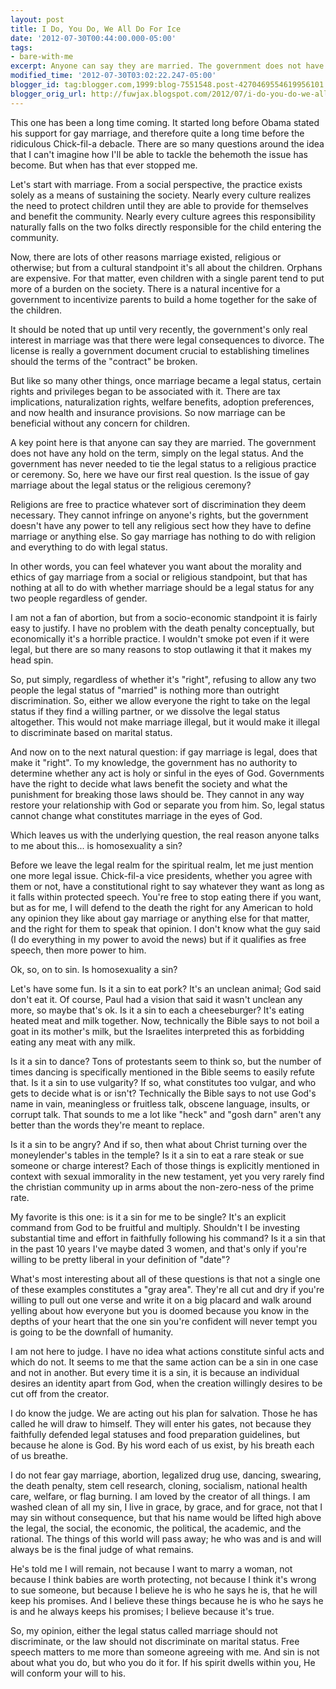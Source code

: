```yaml
---
layout: post
title: I Do, You Do, We All Do For Ice
date: '2012-07-30T00:44:00.000-05:00'
tags: 
- bare-with-me
excerpt: Anyone can say they are married. The government does not have any hold on the term, simply on the legal status.
modified_time: '2012-07-30T03:02:22.247-05:00'
blogger_id: tag:blogger.com,1999:blog-7551548.post-4270469554619956101
blogger_orig_url: http://fuwjax.blogspot.com/2012/07/i-do-you-do-we-all-do-for-ice.html
---
```


This one has been a long time coming. It started long before Obama stated his support for gay marriage, and therefore quite a long time before the ridiculous Chick-fil-a debacle. There are so many questions around the idea that I can't imagine how I'll be able to tackle the behemoth the issue has become. But when has that ever stopped me.

Let's start with marriage. From a social perspective, the practice exists solely as a means of sustaining the society. Nearly every culture realizes the need to protect children until they are able to provide for themselves and benefit the community. Nearly every culture agrees this responsibility naturally falls on the two folks directly responsible for the child entering the community. 

Now, there are lots of other reasons marriage existed, religious or otherwise; but from a cultural standpoint it's all about the children. Orphans are expensive. For that matter, even children with a single parent tend to put more of a burden on the society. There is a natural incentive for a government to incentivize parents to build a home together for the sake of the children. 

It should be noted that up until very recently, the government's only real interest in marriage was that there were legal consequences to divorce. The license is really a government document crucial to establishing timelines should the terms of the "contract" be broken. 

But like so many other things, once marriage became a legal status, certain rights and privileges began to be associated with it. There are tax implications, naturalization rights, welfare benefits, adoption preferences, and now health and insurance provisions. So now marriage can be beneficial without any concern for children. 

A key point here is that anyone can say they are married. The government does not have any hold on the term, simply on the legal status. And the government has never needed to tie the legal status to a religious practice or ceremony. So, here we have our first real question. Is the issue of gay marriage about the legal status or the religious ceremony? 

Religions are free to practice whatever sort of discrimination they deem necessary. They cannot infringe on anyone's rights, but the government doesn't have any power to tell any religious sect how they have to define marriage or anything else. So gay marriage has nothing to do with religion and everything to do with legal status. 

In other words, you can feel whatever you want about the morality and ethics of gay marriage from a social or religious standpoint, but that has nothing at all to do with whether marriage should be a legal status for any two people regardless of gender. 

I am not a fan of abortion, but from a socio-economic standpoint it is fairly easy to justify. I have no problem with the death penalty conceptually, but economically it's a horrible practice. I wouldn't smoke pot even if it were legal, but there are so many reasons to stop outlawing it that it makes my head spin. 

So, put simply, regardless of whether it's "right", refusing to allow any two people the legal status of "married" is nothing more than outright discrimination. So, either we allow everyone the right to take on the legal status if they find a willing partner, or we dissolve the legal status altogether. This would not make marriage illegal, but it would make it illegal to discriminate based on marital status. 

And now on to the next natural question: if gay marriage is legal, does that make it "right". To my knowledge, the government has no authority to determine whether any act is holy or sinful in the eyes of God. Governments have the right to decide what laws benefit the society and what the punishment for breaking those laws should be. They cannot in any way restore your relationship with God or separate you from him. So, legal status cannot change what constitutes marriage in the eyes of God.

Which leaves us with the underlying question, the real reason anyone talks to me about this... is homosexuality a sin? 

Before we leave the legal realm for the spiritual realm, let me just mention one more legal issue. Chick-fil-a vice presidents, whether you agree with them or not, have a constitutional right to say whatever they want as long as it falls within protected speech. You're free to stop eating there if you want, but as for me, I will defend to the death the right for any American to hold any opinion they like about gay marriage or anything else for that matter, and the right for them to speak that opinion. I don't know what the guy said (I do everything in my power to avoid the news) but if it qualifies as free speech, then more power to him. 

Ok, so, on to sin. Is homosexuality a sin?  

Let's have some fun. Is it a sin to eat pork? It's an unclean animal; God said don't eat it. Of course, Paul had a vision that said it wasn't unclean any more, so maybe that's ok. Is it a sin to each a cheeseburger? It's eating heated meat and milk together. Now, technically the Bible says to not boil a goat in its mother's milk, but the Israelites interpreted this as forbidding eating any meat with any milk.  

Is it a sin to dance? Tons of protestants seem to think so, but the number of times dancing is specifically mentioned in the Bible seems to easily refute that. Is it a sin to use vulgarity? If so, what constitutes too vulgar, and who gets to decide what is or isn't? Technically the Bible says to not use God's name in vain, meaningless or fruitless talk, obscene language, insults, or corrupt talk. That sounds to me a lot like "heck" and "gosh darn" aren't any better than the words they're meant to replace.

Is it a sin to be angry? And if so, then what about Christ turning over the moneylender's tables in the temple? Is it a sin to eat a rare steak or sue someone or charge interest? Each of those things is explicitly mentioned in context with sexual immorality in the new testament, yet you very rarely find the christian community up in arms about the non-zero-ness of the prime rate.  

My favorite is this one: is it a sin for me to be single? It's an explicit command from God to be fruitful and multiply. Shouldn't I be investing substantial time and effort in faithfully following his command? Is it a sin that in the past 10 years I've maybe dated 3 women, and that's only if you're willing to be pretty liberal in your definition of "date"?

What's most interesting about all of these questions is that not a single one of these examples constitutes a "gray area". They're all cut and dry if you're willing to pull out one verse and write it on a big placard and walk around yelling about how everyone but you is doomed because you know in the depths of your heart that the one sin you're confident will never tempt you is going to be the downfall of humanity. 

I am not here to judge. I have no idea what actions constitute sinful acts and which do not. It seems to me that the same action can be a sin in one case and not in another. But every time it is a sin, it is because an individual desires an identity apart from God, when the creation willingly desires to be cut off from the creator.

I do know the judge. We are acting out his plan for salvation. Those he has called he will draw to himself. They will enter his gates, not because they faithfully defended legal statuses and food preparation guidelines, but because he alone is God. By his word each of us exist, by his breath each of us breathe.

I do not fear gay marriage, abortion, legalized drug use, dancing, swearing, the death penalty, stem cell research, cloning, socialism, national health care, welfare, or flag burning. I am loved by the creator of all things. I am washed clean of all my sin, I live in grace, by grace, and for grace, not that I may sin without consequence, but that his name would be lifted high above the legal, the social, the economic, the political, the academic, and the rational. The things of this world will pass away; he who was and is and will always be is the final judge of what remains. 

He's told me I will remain, not because I want to marry a woman, not because I think babies are worth protecting, not because I think it's wrong to sue someone, but because I believe he is who he says he is, that he will keep his promises. And I believe these things because he is who he says he is and he always keeps his promises; I believe because it's true. 

So, my opinion, either the legal status called marriage should not discriminate, or the law should not discriminate on marital status. Free speech matters to me more than someone agreeing with me. And sin is not about what you do, but who you do it for. If his spirit dwells within you, He will conform your will to his.